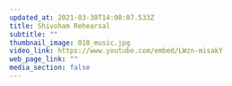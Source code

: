 ```yaml
---
updated_at: 2021-03-30T14:00:07.533Z
title: Shivoham Rehearsal
subtitle: ""
thumbnail_image: 018_music.jpg
video_link: https://www.youtube.com/embed/LWzn-misakY
web_page_link: ""
media_section: false
---
```

